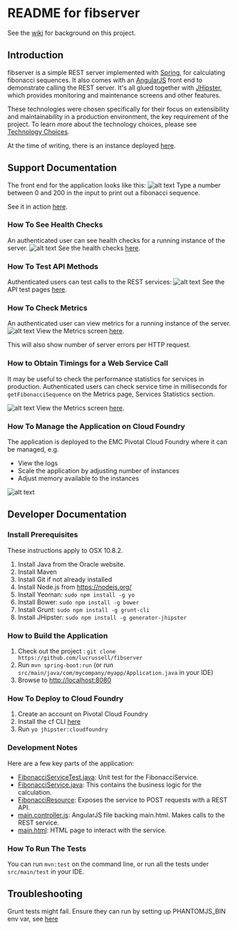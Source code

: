 README for fibserver
====================

See the [wiki](https://github.com/lucrussell/fibserver/wiki) for background on this project.

## Introduction
fibserver is a simple REST server implemented with [Spring](http://spring.io/guides/gs/rest-service/), for calculating fibonacci sequences. It also comes with an [AngularJS](http://angularjs.org) front end to demonstrate calling the REST server. It's all glued together with [JHipster](https://jhipster.github.io/tech_stack.html), which provides monitoring and maintenance screens and other features.

These technologies were chosen specifically for their focus on extensibility and maintainability in a production environment, the key requirement of the project. To learn more about the technology choices, please see [Technology Choices](https://github.com/lucrussell/fibserver/wiki#technology-choices).

At the time of writing, there is an instance deployed [here](http://fibserver.cfapps.io/#/).

## Support Documentation
The front end for the application looks like this:
![alt text](https://github.com/lucrussell/fibserver/blob/master/doc-images/home.png)
Type a number between 0 and 200 in the input to print out a fibonacci sequence.

See it in action [here](http://fibserver.cfapps.io).

### How To See Health Checks
An authenticated user can see health checks for a running instance of the server.
![alt text](https://github.com/lucrussell/fibserver/blob/master/doc-images/health.png)
See the health checks [here](http://fibserver.cfapps.io/#/health).

### How To Test API Methods
Authenticated users can test calls to the REST services:
![alt text](https://github.com/lucrussell/fibserver/blob/master/doc-images/api2.png)
See the API test pages [here](http://fibserver.cfapps.io/#/docs).

### How To Check Metrics
An authenticated user can view metrics for a running instance of the server.
![alt text](https://github.com/lucrussell/fibserver/blob/master/doc-images/metrics.png)
View the Metrics screen [here](http://fibserver.cfapps.io/#/metrics).

This will also show number of server errors per HTTP request.

### How to Obtain Timings for a Web Service Call
It may be useful to check the performance statistics for services in production. Authenticated users can check service time in milliseconds for `getFibonacciSequence` on the Metrics page, Services Statistics section.

![alt text](https://github.com/lucrussell/fibserver/blob/master/doc-images/statistics.png)
View the Metrics screen [here](http://fibserver.cfapps.io/#/metrics).

### How To Manage the Application on Cloud Foundry
The application is deployed to the EMC Pivotal Cloud Foundry where it can be managed, e.g. 
* View the logs
* Scale the application by adjusting number of instances
* Adjust memory available to the instances

![alt text](https://github.com/lucrussell/fibserver/blob/master/doc-images/cloudfoundry.png)

## Developer Documentation
### Install Prerequisites
These instructions apply to OSX 10.8.2.

1. Install Java from the Oracle website.
1. Install Maven
1. Install Git if not already installed
1. Install Node.js from https://nodejs.org/
1. Install Yeoman: `sudo npm install -g yo`
1. Install Bower: `sudo npm install -g bower`
1. Install Grunt: `sudo npm install -g grunt-cli`
1. Install JHipster: `sudo npm install -g generator-jhipster`

### How to Build the Application 
1. Check out the project : `git clone https://github.com/lucrussell/fibserver`
1. Run `mvn spring-boot:run` (or run `src/main/java/com/mycompany/myapp/Application.java` in your IDE)
1. Browse to [http://localhost:8080](http://localhost:8080)

### How To Deploy to Cloud Foundry
1. Create an account on Pivotal Cloud Foundry 
1. Install the cf CLI [here](http://docs.cloudfoundry.org/devguide/installcf/install-go-cli.html)
1. Run `yo jhipster:cloudfoundry`

### Development Notes

Here are a few key parts of the application:

* [FibonacciServiceTest.java](https://github.com/lucrussell/fibserver/blob/8b0619b9c004f48bd8171efae074186992621ebf/src/test/java/com/mycompany/myapp/service/FibonacciServiceTest.java): Unit test for the FibonacciService.
* [FibonacciService.java](https://github.com/lucrussell/fibserver/blob/master/src/main/java/com/mycompany/myapp/service/FibonacciService.java): This contains the business logic for the calculation. 
* [FibonacciResource](https://github.com/lucrussell/fibserver/blob/master/src/main/java/com/mycompany/myapp/web/rest/FibonacciResource.java): Exposes the service to POST requests with a REST API.
* [main.controller.js](https://github.com/lucrussell/fibserver/blob/master/src/main/webapp/scripts/app/main/main.controller.js): AngularJS file backing main.html. Makes calls to the REST service.
* [main.html](https://github.com/lucrussell/fibserver/blob/master/src/main/webapp/scripts/app/main/main.html): HTML page to interact with the service.

### How To Run The Tests
You can run `mvn:test` on the command line, or run all the tests under `src/main/test` in your IDE.


## Troubleshooting
Grunt tests might fail. Ensure they can run by setting up PHANTOMJS_BIN env var, see [here](http://stackoverflow.com/questions/28336214/no-binary-for-phantomjs-browser-on-your-platform-please-set-phantomjs-bin-en)
